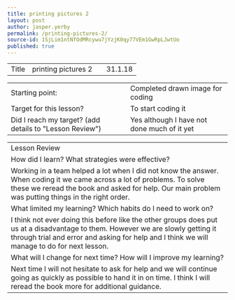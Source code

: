 ```yaml
---
title: printing pictures 2
layout: post
author: jasper.yerby
permalink: /printing-pictures-2/
source-id: 1SjLim1ntNfOdMRcywu7jYzjK0qy77VEm1GwRpLJwtUo
published: true
---
```

<table>
  <tr>
    <td>Title</td>
    <td>printing pictures 2</td>
    <td></td>
    <td>31.1.18</td>
  </tr>
</table>


<table>
  <tr>
    <td>Starting point:</td>
    <td>Completed drawn image for coding</td>
  </tr>
  <tr>
    <td>Target for this lesson?</td>
    <td>To start coding it</td>
  </tr>
  <tr>
    <td>Did I reach my target? 
(add details to "Lesson Review")</td>
    <td>Yes although I have not done much of it yet</td>
  </tr>
</table>


<table>
  <tr>
    <td>Lesson Review</td>
  </tr>
  <tr>
    <td>How did I learn? What strategies were effective? </td>
  </tr>
  <tr>
    <td>Working in a team helped a lot when I did not know the answer. When coding it we came across a lot of problems. To solve these we reread the book and asked for help. Our main problem was putting things in the right order.</td>
  </tr>
  <tr>
    <td>What limited my learning? Which habits do I need to work on? </td>
  </tr>
  <tr>
    <td>I think not ever doing this before like the other groups does put us at a disadvantage to them. However we are slowly getting it through trial and error and asking for help and I think we will manage to do for next lesson.</td>
  </tr>
  <tr>
    <td>What will I change for next time? How will I improve my learning?</td>
  </tr>
  <tr>
    <td>Next time I will not hesitate to ask for help and we will continue going as quickly as possible to hand it in on time. I think I will reread the book more for additional guidance.</td>
  </tr>
</table>


